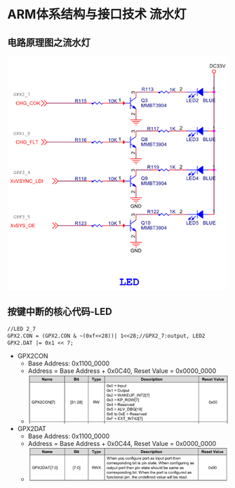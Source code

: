 # ARM体系结构与接口技术 流水灯

## 电路原理图之流水灯  
![电路原理图之按键](resource/images/schematic-led.png)

## 按键中断的核心代码-LED
```
//LED 2_7
GPX2.CON = (GPX2.CON & ~(0xf<<28))| 1<<28;//GPX2_7:output, LED2
GPX2.DAT |= 0x1 << 7;
```
* GPX2CON
	* Base Address: 0x1100_0000
	* Address = Base Address + 0x0C40, Reset Value = 0x0000_0000
	* ![GPX2CON](resource/images/GPX2CON7.png)
* GPX2DAT
	* Base Address: 0x1100_0000
	* Address = Base Address + 0x0C44, Reset Value = 0x0000_0000
	* ![GPX2DAT](resource/images/GPX2DAT.png)